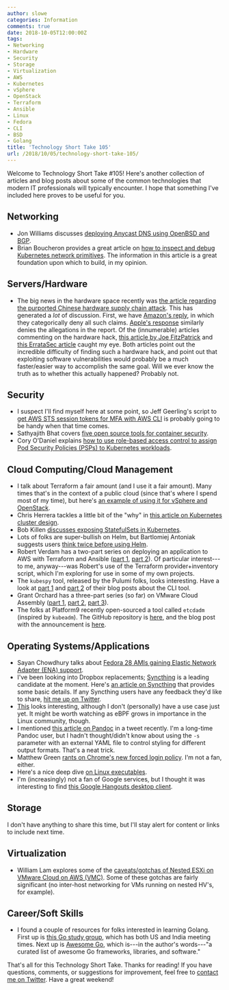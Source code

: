 ```yaml
---
author: slowe
categories: Information
comments: true
date: 2018-10-05T12:00:00Z
tags:
- Networking
- Hardware
- Security
- Storage
- Virtualization
- AWS
- Kubernetes
- vSphere
- OpenStack
- Terraform
- Ansible
- Linux
- Fedora
- CLI
- BSD
- Golang
title: 'Technology Short Take 105'
url: /2018/10/05/technology-short-take-105/
---
```


Welcome to Technology Short Take #105! Here's another collection of articles and blog posts about some of the common technologies that modern IT professionals will typically encounter. I hope that something I've included here proves to be useful for you.<!--more-->

## Networking

* Jon Williams discusses [deploying Anycast DNS using OpenBSD and BGP][link-22].
* Brian Boucheron provides a great article on [how to inspect and debug Kubernetes network primitives][link-23]. The information in this article is a great foundation upon which to build, in my opinion.

## Servers/Hardware

* The big news in the hardware space recently was [the article regarding the purported Chinese hardware supply chain attack][link-30]. This has generated a _lot_ of discussion. First, we have [Amazon's reply][link-31], in which they categorically deny all such claims. [Apple's response][link-33] similarly denies the allegations in the report. Of the (innumerable) articles commenting on the hardware hack, [this article by Joe FitzPatrick][link-32] and [this ErrataSec article][link-34] caught my eye. Both articles point out the incredible difficulty of finding such a hardware hack, and point out that exploiting software vulnerabilities would probably be a much faster/easier way to accomplish the same goal. Will we ever know the truth as to whether this actually happened? Probably not.

## Security

* I suspect I'll find myself here at some point, so Jeff Geerling's script to [get AWS STS session tokens for MFA with AWS CLI][link-2] is probably going to be handy when that time comes.
* Sathyajith Bhat covers [five open source tools for container security][link-10].
* Cory O'Daniel explains [how to use role-based access control to assign Pod Security Policies (PSPs) to Kubernetes workloads][link-11].

## Cloud Computing/Cloud Management

* I talk about Terraform a fair amount (and I use it a fair amount). Many times that's in the context of a public cloud (since that's where I spend most of my time), but here's [an example of using it for vSphere and OpenStack][link-5].
* Chris Herrera tackles a little bit of the "why" in [this article on Kubernetes cluster design][link-8].
* Bob Killen [discusses exposing StatefulSets in Kubernetes][link-9].
* Lots of folks are super-bullish on Helm, but Bartlomiej Antoniak suggests users [think twice before using Helm][link-13].
* Robert Verdam has a two-part series on deploying an application to AWS with Terraform and Ansible ([part 1][link-14], [part 2][link-15]). Of particular interest---to me, anyway---was Robert's use of the Terraform provider+inventory script, which I'm exploring for use in some of my own projects.
* The `kubespy` tool, released by the Pulumi folks, looks interesting. Have a look at [part 1][link-16] and [part 2][link-17] of their blog posts about the CLI tool.
* Grant Orchard has a three-part series (so far) on VMware Cloud Assembly ([part 1][link-19], [part 2][link-20], [part 3][link-21]).
* The folks at Platform9 recently open-sourced a tool called `etcdadm` (inspired by `kubeadm`). The GitHub repository is [here][link-28], and the blog post with the announcement is [here][link-29].

## Operating Systems/Applications

* Sayan Chowdhury talks about [Fedora 28 AMIs gaining Elastic Network Adapter (ENA) support][link-1].
* I've been looking into Dropbox replacements; [Syncthing][link-3] is a leading candidate at the moment. Here's [an article on Syncthing][link-4] that provides some basic details. If any Syncthing users have any feedback they'd like to share, [hit me up on Twitter][link-99].
* [This][link-6] looks interesting, although I don't (personally) have a use case just yet. It might be worth watching as eBPF grows in importance in the Linux community, though.
* I mentioned [this article on Pandoc][link-7] in a tweet recently. I'm a long-time Pandoc user, but I hadn't thought/didn't know about using the `-s` parameter with an external YAML file to control styling for different output formats. That's a neat trick.
* Matthew Green [rants on Chrome's new forced login policy][link-12]. I'm not a fan, either.
* Here's a nice deep dive [on Linux executables][link-18].
* I'm (increasingly) not a fan of Google services, but I thought it was interesting to find [this Google Hangouts desktop client][link-26].

## Storage

I don't have anything to share this time, but I'll stay alert for content or links to include next time.

## Virtualization

* William Lam explores some of the [caveats/gotchas of Nested ESXi on VMware Cloud on AWS (VMC)][link-27]. Some of these gotchas are fairly significant (no inter-host networking for VMs running on nested HV's, for example).

## Career/Soft Skills

* I found a couple of resources for folks interested in learning Golang. First up is [this Go study group][link-24], which has both US and India meeting times. Next up is [Awesome Go][link-25], which is---in the author's words---"a curated list of awesome Go frameworks, libraries, and software."

That's all for this Technology Short Take. Thanks for reading! If you have questions, comments, or suggestions for improvement, feel free to [contact me on Twitter][link-99]. Have a great weekend!

[link-1]: https://words.yudocaa.in/fedora-amis-gets-ena-support/
[link-2]: https://www.jeffgeerling.com/blog/2018/getting-aws-sts-session-tokens-mfa-aws-cli-and-kubectl-eks-automatically
[link-3]: https://syncthing.net/
[link-4]: https://opensource.com/article/18/9/take-control-your-data-syncthing
[link-5]: https://github.com/trodemaster/tfe-openstack-vsphere/
[link-6]: https://github.com/jessfraz/bpfd
[link-7]: https://opensource.com/article/18/9/intro-pandoc
[link-8]: https://medium.com/hashmapinc/tips-for-designing-a-kubernetes-cluster-d020f0b728ee
[link-9]: https://itnext.io/exposing-statefulsets-in-kubernetes-698730fb92a1
[link-10]: https://opensource.com/article/18/8/tools-container-security
[link-11]: https://medium.com/coryodaniel/kubernetes-assigning-pod-security-policies-with-rbac-2ad2e847c754
[link-12]: https://blog.cryptographyengineering.com/2018/09/23/why-im-leaving-chrome/
[link-13]: https://medium.com/virtuslab/think-twice-before-using-helm-25fbb18bc822
[link-14]: https://robertverdam.nl/2018/09/03/deploying-an-application-to-aws-with-terraform-and-ansible-part-1-terraform/
[link-15]: https://robertverdam.nl/2018/09/22/deploying-an-application-to-aws-with-terraform-and-ansible-part-2-ansible/
[link-16]: https://blog.pulumi.com/kubespy-and-the-lifecycle-of-a-kubernetes-pod-in-four-images
[link-17]: https://blog.pulumi.com/kubespy-trace-a-real-time-view-into-the-heart-of-a-kubernetes-service
[link-18]: https://ownyourbits.com/2018/05/23/the-real-power-of-linux-executables/
[link-19]: https://grantorchard.com/tango/introducing-cas/
[link-20]: https://grantorchard.com/tango/blueprinting-intro/
[link-21]: https://grantorchard.com/tango/blueprint-versioning/
[link-22]: https://jonwillia.ms/2018/09/23/anycast-dns-openbsd
[link-23]: https://dev.to/digitalocean/how-to-inspect-and-debug-kubernetes-networking-primitives-d7n
[link-24]: https://gophersource.com/study-group/
[link-25]: https://awesome-go.com/
[link-26]: https://github.com/yakyak/yakyak
[link-27]: https://www.virtuallyghetto.com/2018/09/nested-esxi-on-vmware-cloud-on-aws-vmc.html
[link-28]: https://github.com/platform9/etcdadm
[link-29]: https://platform9.com/blog/were-open-sourcing-etcdadm-heres-what-it-means-for-kubernetes-in-production/
[link-30]: https://www.bloomberg.com/news/features/2018-10-04/the-big-hack-how-china-used-a-tiny-chip-to-infiltrate-america-s-top-companies
[link-31]: https://aws.amazon.com/blogs/security/setting-the-record-straight-on-bloomberg-businessweeks-erroneous-article/
[link-32]: https://securinghardware.com/articles/hardware-implants/
[link-33]: https://www.apple.com/newsroom/2018/10/what-businessweek-got-wrong-about-apple/
[link-34]: https://blog.erratasec.com/2018/10/notes-on-bloomberg-supermicro-supply.html
[link-99]: https://twitter.com/scott_lowe
